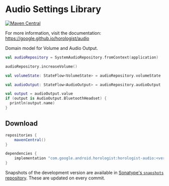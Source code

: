 # Audio Settings Library

[![Maven Central](https://img.shields.io/maven-central/v/com.google.android.horologist/horologist-compose-layout)](https://search.maven.org/search?q=g:com.google.android.horologist)

For more information, visit the documentation: https://google.github.io/horologist/audio

Domain model for Volume and Audio Output.

```kotlin
val audioRepository = SystemAudioRepository.fromContext(application)

audioRepository.increaseVolume()

val volumeState: StateFlow<VolumeState> = audioRepository.volumeState

val audioOutput: StateFlow<AudioOutput> = audioRepository.audioOutput

val output = audioOutput.value
if (output is AudioOutput.BluetoothHeadset) {
  println(output.name)
}
```

## Download

```groovy
repositories {
    mavenCentral()
}

dependencies {
    implementation "com.google.android.horologist:horologist-audio:<version>"
}
```

Snapshots of the development version are available in [Sonatype's `snapshots` repository][snap]. These are updated on every commit.

  [snap]: https://oss.sonatype.org/content/repositories/snapshots/com/google/android/horologist/horologist-audio/
